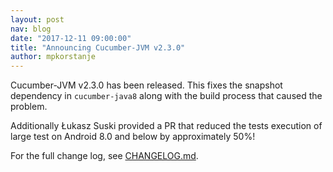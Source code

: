 ```yaml
---
layout: post
nav: blog
date: "2017-12-11 09:00:00"
title: "Announcing Cucumber-JVM v2.3.0"
author: mpkorstanje
---
```


Cucumber-JVM v2.3.0 has been released. This fixes the snapshot dependency in 
`cucumber-java8` along with the build process that caused the problem. 

Additionally Łukasz Suski provided a PR that reduced the tests execution of 
large test on Android 8.0 and below by approximately 50%!

For the full change log, see [CHANGELOG.md](https://github.com/cucumber/cucumber-jvm/blob/main/CHANGELOG.md).
